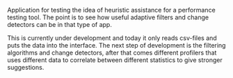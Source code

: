 Application for testing the idea of heuristic assistance for a performance testing tool. 
The point is to see how useful adaptive filters and change detectors can be in that type of app. 

This is currently under development and today it only reads csv-files and puts the data into the interface. 
The next step of development is the filtering algorithms and change detectors, 
after that comes different profilers that uses different data to correlate between different statistics to give stronger suggestions. 